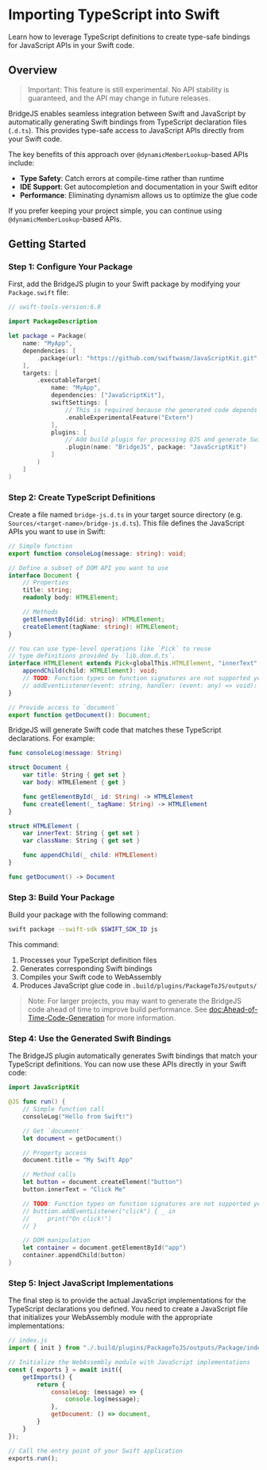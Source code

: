 # Importing TypeScript into Swift

Learn how to leverage TypeScript definitions to create type-safe bindings for JavaScript APIs in your Swift code.

## Overview

> Important: This feature is still experimental. No API stability is guaranteed, and the API may change in future releases.

BridgeJS enables seamless integration between Swift and JavaScript by automatically generating Swift bindings from TypeScript declaration files (`.d.ts`). This provides type-safe access to JavaScript APIs directly from your Swift code.

The key benefits of this approach over `@dynamicMemberLookup`-based APIs include:

- **Type Safety**: Catch errors at compile-time rather than runtime
- **IDE Support**: Get autocompletion and documentation in your Swift editor
- **Performance**: Eliminating dynamism allows us to optimize the glue code

If you prefer keeping your project simple, you can continue using `@dynamicMemberLookup`-based APIs.

## Getting Started

### Step 1: Configure Your Package

First, add the BridgeJS plugin to your Swift package by modifying your `Package.swift` file:

```swift
// swift-tools-version:6.0

import PackageDescription

let package = Package(
    name: "MyApp",
    dependencies: [
        .package(url: "https://github.com/swiftwasm/JavaScriptKit.git", branch: "main")
    ],
    targets: [
        .executableTarget(
            name: "MyApp",
            dependencies: ["JavaScriptKit"],
            swiftSettings: [
                // This is required because the generated code depends on @_extern(wasm)
                .enableExperimentalFeature("Extern")
            ],
            plugins: [
                // Add build plugin for processing @JS and generate Swift glue code
                .plugin(name: "BridgeJS", package: "JavaScriptKit")
            ]
        )
    ]
)
```

### Step 2: Create TypeScript Definitions

Create a file named `bridge-js.d.ts` in your target source directory (e.g. `Sources/<target-name>/bridge-js.d.ts`). This file defines the JavaScript APIs you want to use in Swift:

```typescript
// Simple function
export function consoleLog(message: string): void;

// Define a subset of DOM API you want to use
interface Document {
    // Properties
    title: string;
    readonly body: HTMLElement;

    // Methods
    getElementById(id: string): HTMLElement;
    createElement(tagName: string): HTMLElement;
}

// You can use type-level operations like `Pick` to reuse
// type definitions provided by `lib.dom.d.ts`.
interface HTMLElement extends Pick<globalThis.HTMLElement, "innerText" | "className"> {
    appendChild(child: HTMLElement): void;
    // TODO: Function types on function signatures are not supported yet.
    // addEventListener(event: string, handler: (event: any) => void): void;
}

// Provide access to `document`
export function getDocument(): Document;
```

BridgeJS will generate Swift code that matches these TypeScript declarations. For example:

```swift
func consoleLog(message: String)

struct Document {
    var title: String { get set }
    var body: HTMLElement { get }

    func getElementById(_ id: String) -> HTMLElement
    func createElement(_ tagName: String) -> HTMLElement
}

struct HTMLElement {
    var innerText: String { get set }
    var className: String { get set }

    func appendChild(_ child: HTMLElement)
}

func getDocument() -> Document
```

### Step 3: Build Your Package

Build your package with the following command:

```bash
swift package --swift-sdk $SWIFT_SDK_ID js
```

This command:
1. Processes your TypeScript definition files
2. Generates corresponding Swift bindings
3. Compiles your Swift code to WebAssembly
4. Produces JavaScript glue code in `.build/plugins/PackageToJS/outputs/`

> Note: For larger projects, you may want to generate the BridgeJS code ahead of time to improve build performance. See <doc:Ahead-of-Time-Code-Generation> for more information.

### Step 4: Use the Generated Swift Bindings

The BridgeJS plugin automatically generates Swift bindings that match your TypeScript definitions. You can now use these APIs directly in your Swift code:

```swift
import JavaScriptKit

@JS func run() {
    // Simple function call
    consoleLog("Hello from Swift!")

    // Get `document`
    let document = getDocument()

    // Property access
    document.title = "My Swift App"

    // Method calls
    let button = document.createElement("button")
    button.innerText = "Click Me"

    // TODO: Function types on function signatures are not supported yet.
    // buttion.addEventListener("click") { _ in
    //     print("On click!")
    // }

    // DOM manipulation
    let container = document.getElementById("app")
    container.appendChild(button)
}
```

### Step 5: Inject JavaScript Implementations

The final step is to provide the actual JavaScript implementations for the TypeScript declarations you defined. You need to create a JavaScript file that initializes your WebAssembly module with the appropriate implementations:

```javascript
// index.js
import { init } from "./.build/plugins/PackageToJS/outputs/Package/index.js";

// Initialize the WebAssembly module with JavaScript implementations
const { exports } = await init({
    getImports() {
        return {
            consoleLog: (message) => {
                console.log(message);
            },
            getDocument: () => document,
        }
    }
});

// Call the entry point of your Swift application
exports.run();
```
